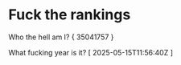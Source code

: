 # Fuck the rankings

Who the hell am I?
{ 35041757 }

What fucking year is it?
[ 2025-05-15T11:56:40Z ]
